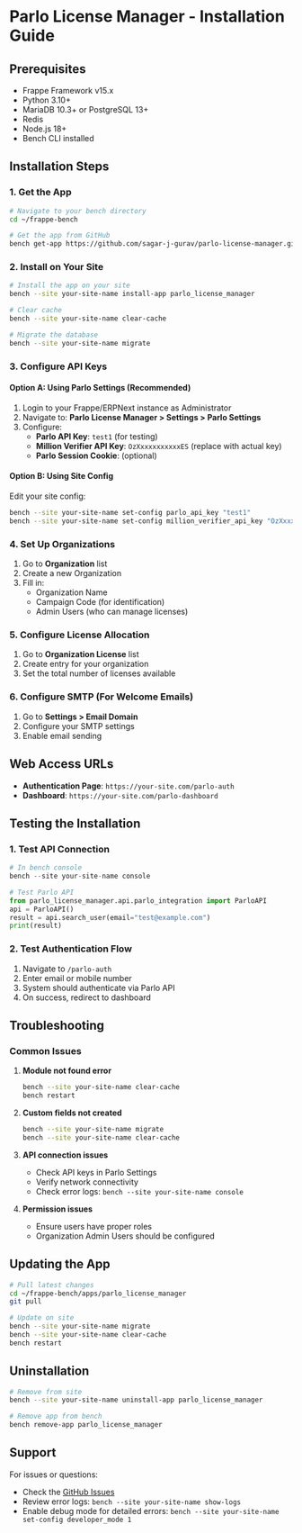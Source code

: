 # Parlo License Manager - Installation Guide

## Prerequisites

- Frappe Framework v15.x
- Python 3.10+
- MariaDB 10.3+ or PostgreSQL 13+
- Redis
- Node.js 18+
- Bench CLI installed

## Installation Steps

### 1. Get the App

```bash
# Navigate to your bench directory
cd ~/frappe-bench

# Get the app from GitHub
bench get-app https://github.com/sagar-j-gurav/parlo-license-manager.git
```

### 2. Install on Your Site

```bash
# Install the app on your site
bench --site your-site-name install-app parlo_license_manager

# Clear cache
bench --site your-site-name clear-cache

# Migrate the database
bench --site your-site-name migrate
```

### 3. Configure API Keys

#### Option A: Using Parlo Settings (Recommended)

1. Login to your Frappe/ERPNext instance as Administrator
2. Navigate to: **Parlo License Manager > Settings > Parlo Settings**
3. Configure:
   - **Parlo API Key**: `test1` (for testing)
   - **Million Verifier API Key**: `OzXxxxxxxxxxxES` (replace with actual key)
   - **Parlo Session Cookie**: (optional)

#### Option B: Using Site Config

Edit your site config:

```bash
bench --site your-site-name set-config parlo_api_key "test1"
bench --site your-site-name set-config million_verifier_api_key "OzXxxxxxxxxxxES"
```

### 4. Set Up Organizations

1. Go to **Organization** list
2. Create a new Organization
3. Fill in:
   - Organization Name
   - Campaign Code (for identification)
   - Admin Users (who can manage licenses)

### 5. Configure License Allocation

1. Go to **Organization License** list
2. Create entry for your organization
3. Set the total number of licenses available

### 6. Configure SMTP (For Welcome Emails)

1. Go to **Settings > Email Domain**
2. Configure your SMTP settings
3. Enable email sending

## Web Access URLs

- **Authentication Page**: `https://your-site.com/parlo-auth`
- **Dashboard**: `https://your-site.com/parlo-dashboard`

## Testing the Installation

### 1. Test API Connection

```python
# In bench console
bench --site your-site-name console

# Test Parlo API
from parlo_license_manager.api.parlo_integration import ParloAPI
api = ParloAPI()
result = api.search_user(email="test@example.com")
print(result)
```

### 2. Test Authentication Flow

1. Navigate to `/parlo-auth`
2. Enter email or mobile number
3. System should authenticate via Parlo API
4. On success, redirect to dashboard

## Troubleshooting

### Common Issues

1. **Module not found error**
   ```bash
   bench --site your-site-name clear-cache
   bench restart
   ```

2. **Custom fields not created**
   ```bash
   bench --site your-site-name migrate
   bench --site your-site-name clear-cache
   ```

3. **API connection issues**
   - Check API keys in Parlo Settings
   - Verify network connectivity
   - Check error logs: `bench --site your-site-name console`

4. **Permission issues**
   - Ensure users have proper roles
   - Organization Admin Users should be configured

## Updating the App

```bash
# Pull latest changes
cd ~/frappe-bench/apps/parlo_license_manager
git pull

# Update on site
bench --site your-site-name migrate
bench --site your-site-name clear-cache
bench restart
```

## Uninstallation

```bash
# Remove from site
bench --site your-site-name uninstall-app parlo_license_manager

# Remove app from bench
bench remove-app parlo_license_manager
```

## Support

For issues or questions:
- Check the [GitHub Issues](https://github.com/sagar-j-gurav/parlo-license-manager/issues)
- Review error logs: `bench --site your-site-name show-logs`
- Enable debug mode for detailed errors: `bench --site your-site-name set-config developer_mode 1`